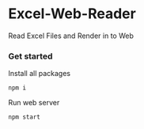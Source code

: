 # Excel-Web-Reader
Read Excel Files and Render in to Web

### Get started
Install all packages
```
npm i
```
Run web server
```
npm start
```

